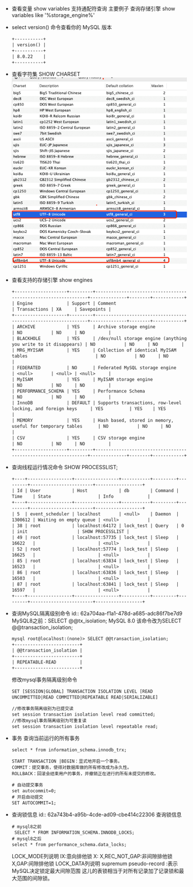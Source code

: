 - 查看变量
  show variables
  支持通配符查询
  主要例子
  查询存储引擎
  show variables like '%storage_engine%'
- select version() 命令查看你的 MySQL 版本
  ```
  +-----------+
  | version() |
  +-----------+
  | 8.0.22    |
  +-----------+
  ```
- 查看字符集
  SHOW CHARSET
  ![SHOW CHARSET.png](../assets/image_1655106043207_0.png)
- 查看支持的存储引擎
  show engines
  ```
  +--------------------+---------+----------------------------------------------------------------+--------------+--------+------------+
  | Engine             | Support | Comment                                                        | Transactions | XA     | Savepoints |
  +--------------------+---------+----------------------------------------------------------------+--------------+--------+------------+
  | ARCHIVE            | YES     | Archive storage engine                                         | NO           | NO     | NO         |
  | BLACKHOLE          | YES     | /dev/null storage engine (anything you write to it disappears) | NO           | NO     | NO         |
  | MRG_MYISAM         | YES     | Collection of identical MyISAM tables                          | NO           | NO     | NO         |
  | FEDERATED          | NO      | Federated MySQL storage engine                                 | <null>       | <null> | <null>     |
  | MyISAM             | YES     | MyISAM storage engine                                          | NO           | NO     | NO         |
  | PERFORMANCE_SCHEMA | YES     | Performance Schema                                             | NO           | NO     | NO         |
  | InnoDB             | DEFAULT | Supports transactions, row-level locking, and foreign keys     | YES          | YES    | YES        |
  | MEMORY             | YES     | Hash based, stored in memory, useful for temporary tables      | NO           | NO     | NO         |
  | CSV                | YES     | CSV storage engine                                             | NO           | NO     | NO         |
  +--------------------+---------+----------------------------------------------------------------+--------------+--------+------------+
  ```
- 查询线程运行情况命令
  SHOW PROCESSLIST;
  ```
  +----+-----------------+-----------------+-----------+---------+---------+------------------------+------------------+
  | Id | User            | Host            | db        | Command | Time    | State                  | Info             |
  +----+-----------------+-----------------+-----------+---------+---------+------------------------+------------------+
  | 5  | event_scheduler | localhost       | <null>    | Daemon  | 1300612 | Waiting on empty queue | <null>           |
  | 38 | root            | localhost:64172 | lock_test | Query   | 0       | init                   | SHOW PROCESSLIST |
  | 49 | root            | localhost:57735 | lock_test | Sleep   | 16622   |                        | <null>           |
  | 52 | root            | localhost:57774 | lock_test | Sleep   | 16625   |                        | <null>           |
  | 85 | root            | localhost:63834 | lock_test | Sleep   | 16523   |                        | <null>           |
  | 86 | root            | localhost:63836 | lock_test | Sleep   | 16503   |                        | <null>           |
  | 87 | root            | localhost:63841 | lock_test | Sleep   | 16597   |                        | <null>           |
  +----+-----------------+-----------------+-----------+---------+---------+------------------------+------------------+
  ```
- 查询MySQL隔离级别命令
  id:: 62a704aa-f1a1-478d-a685-adc86f7be7d9
  MySQL8之前：SELECT @@tx_isolation;
  MySQL 8.0 该命令改为SELECT @@transaction_isolation;
  ```shell
  mysql root@localhost:(none)> SELECT @@transaction_isolation;
  +-------------------------+
  | @@transaction_isolation |
  +-------------------------+
  | REPEATABLE-READ         |
  +-------------------------+
  ```
  修改mysql事务隔离级别命令
  ```
  SET [SESSION|GLOBAL] TRANSACTION ISOLATION LEVEL [READ UNCOMMITTED|READ COMMITTED|REPEATABLE READ|SERIALIZABLE]
  ```
  ```
  //修改事务隔离级别为已提交读
  set session transaction isolation level read committed;
  //修改mysql事务隔离级别为可重复读
  set session transaction isolation level repeatable read; 
  ```
- 事务
  查询当前运行的所有事务
  ```
  select * from information_schema.innodb_trx;
  ```
  
  ```
  START TRANSACTION |BEGIN：显式地开启一个事务。
  COMMIT：提交事务，使得对数据库做的所有修改成为永久性。
  ROLLBACK：回滚会结束用户的事务，并撤销正在进行的所有未提交的修改。
  ```
  
  
  ```
  # 自动提交事务
  set autocommit=0;
  # 开启自动提交
  SET AUTOCOMMIT=1;
  
  ```
- 查询锁信息
  id:: 62a743b4-a95b-4cde-ad09-cbe414c22306
  查询锁信息
  ```
  # mysql8之前
   SELECT * FROM INFORMATION_SCHEMA.INNODB_LOCKS;
  # mysql8之后
  select * from performance_schema.data_locks;
  ```
  
  LOCK_MODE列说明
  IX:意向排他锁
  X:
  X,REC_NOT_GAP:非间隙排他锁
  X,GAP:间隙排他锁
  LOCK_DATA列说明
  supremum pseudo-record :表示MySQL决定锁定最大间隙范围
  这儿的表锁相当于对所有记录加了记录锁和最大范围的间隙锁。